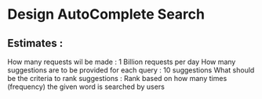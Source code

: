 # Design AutoComplete Search



## Estimates :
How many requests wil be made : 1 Billion requests per day
How many suggestions are to be provided for each query : 10 suggestions
What should be the criteria to rank suggestions : Rank based on how many times (frequency) the given word is searched by users 
